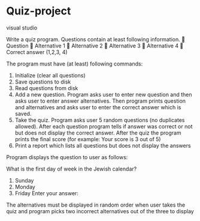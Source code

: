 # Quiz-project
visual studio

Write a quiz program. Questions contain at least following information.
 Question
 Alternative 1
 Alternative 2
 Alternative 3
 Alternative 4
 Correct answer (1,2,3, 4)

The program must have (at least) following commands:
1. Initialize (clear all questions)
2. Save questions to disk
3. Read questions from disk
4. Add a new question. Program asks user to enter new question and then asks user to enter answer
alternatives. Then program prints question and alternatives and asks user to enter the correct
answer which is saved.
5. Take the quiz. Program asks user 5 random questions (no duplicates allowed). After each question
program tells if answer was correct or not but does not display the correct answer. After the quiz
the program prints the final score (for example: Your score is 3 out of 5)
6. Print a report which lists all questions but does not display the answers

Program displays the question to user as follows:

What is the first day of week in the Jewish calendar?
1) Sunday
2) Monday
3) Friday
Enter your answer:

The alternatives must be displayed in random order when user takes the quiz and program picks two incorrect alternatives out of the three to display
